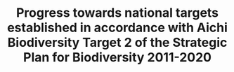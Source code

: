 ---
data_non_statistical: true
goal_meta_link: http://unstats.un.org/sdgs/files/metadata-compilation/Metadata-Goal-15.pdf
goal_meta_link_page: 25
graph: null
graph_status_notes: unk
graph_title: Progress towards national targets established in accordance with Aichi
  Biodiversity Target 2 of the Strategic Plan for Biodiversity 2011-2020
graph_type: null
graph_type_description: null
has_metadata: false
indicator: 15.9.1
indicator_name: Progress towards national targets established in accordance with Aichi
  Biodiversity Target 2 of the Strategic Plan for Biodiversity 2011-2020
indicator_sort_order: 15.09.01
indicator_variable: null
layout: indicator
permalink: /15-9-1/
published: true
reporting_status: notstarted
sdg_goal: 15
source_active_1: true
source_notes_1: null
source_title_1: null
target: By 2020, integrate ecosystem and biodiversity values into national and local
  planning, development processes, poverty reduction strategies and accounts.
target_id: '15.9'
title: Progress towards national targets established in accordance with Aichi Biodiversity
  Target 2 of the Strategic Plan for Biodiversity 2011-2020
un_custodial_agency: CBD-Secretariatt, UNEP
un_designated_tier: '3'
variable_description: null
variable_notes: null
---